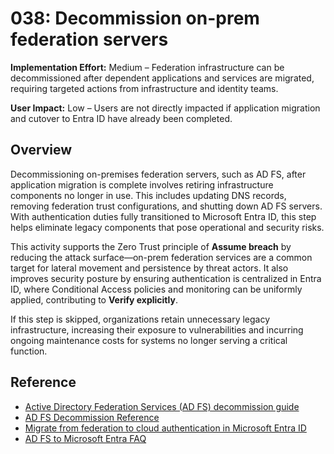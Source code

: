 # 038: Decommission on-prem federation servers

**Implementation Effort:** Medium – Federation infrastructure can be decommissioned after dependent applications and services are migrated, requiring targeted actions from infrastructure and identity teams.

**User Impact:** Low – Users are not directly impacted if application migration and cutover to Entra ID have already been completed.

## Overview

Decommissioning on-premises federation servers, such as AD FS, after application migration is complete involves retiring infrastructure components no longer in use. This includes updating DNS records, removing federation trust configurations, and shutting down AD FS servers. With authentication duties fully transitioned to Microsoft Entra ID, this step helps eliminate legacy components that pose operational and security risks.

This activity supports the Zero Trust principle of **Assume breach** by reducing the attack surface—on-prem federation services are a common target for lateral movement and persistence by threat actors. It also improves security posture by ensuring authentication is centralized in Entra ID, where Conditional Access policies and monitoring can be uniformly applied, contributing to **Verify explicitly**.

If this step is skipped, organizations retain unnecessary legacy infrastructure, increasing their exposure to vulnerabilities and incurring ongoing maintenance costs for systems no longer serving a critical function.

## Reference

* [Active Directory Federation Services (AD FS) decommission guide](https://learn.microsoft.com/windows-server/identity/ad-fs/decommission/adfs-decommission-guide)
* [AD FS Decommission Reference](https://learn.microsoft.com/windows-server/identity/ad-fs/ad-fs-decommission)
* [Migrate from federation to cloud authentication in Microsoft Entra ID](https://learn.microsoft.com/entra/identity/hybrid/connect/migrate-from-federation-to-cloud-authentication)
* [AD FS to Microsoft Entra FAQ](https://learn.microsoft.com/windows-server/identity/ad-fs/decommission/ad-fs-to-azure-ad-faq)

